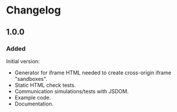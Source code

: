 # Changelog

## 1.0.0

### Added

Initial version:
- Generator for iframe HTML needed to create cross-origin iframe "sandboxes".
- Static HTML check tests.
- Communication simulations/tests with JSDOM.
- Example code.
- Documentation.
